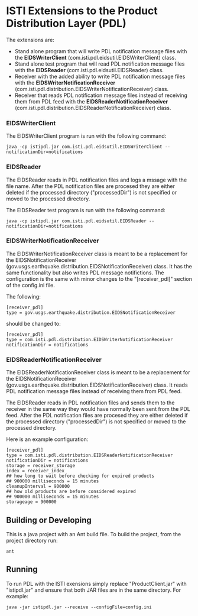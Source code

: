 ISTI Extensions to the Product Distribution Layer (PDL)
================================

The extensions are:
- Stand alone program that will write PDL notification message files with the  **EIDSWriterClient** (com.isti.pdl.eidsutil.EIDSWriterClient) class.
- Stand alone test program that will read PDL notification message files with the  **EIDSReader** (com.isti.pdl.eidsutil.EIDSReader) class.
- Receiver with the added ability to write PDL notification message files with the **EIDSWriterNotificationReceiver** (com.isti.pdl.distribution.EIDSWriterNotificationReceiver) class.
- Receiver that reads PDL notification message files instead of receiving them from PDL feed with the  **EIDSReaderNotificationReceiver** (com.isti.pdl.distribution.EIDSReaderNotificationReceiver) class.

### EIDSWriterClient
The EIDSWriterClient program is run with the following command:
```
java -cp istipdl.jar com.isti.pdl.eidsutil.EIDSWriterClient --notificationDir=notifications
```
### EIDSReader
The EIDSReader reads in PDL notification files and logs a mssage with the file name. After the PDL notification files are procesed they are either deleted if the processed directory ("processedDir") is not specified or moved to the processed directory.

The EIDSReader test program is run with the following command:
```
java -cp istipdl.jar com.isti.pdl.eidsutil.EIDSReader --notificationDir=notifications
```
### EIDSWriterNotificationReceiver
The EIDSWriterNotificationReceiver class is meant to be a replacement for the  EIDSNotificationReceiver (gov.usgs.earthquake.distribution.EIDSNotificationReceiver) class. It has the same functionality but also writes PDL message notifictions.
The configuration is the same with minor changes to the "[receiver_pdl]" section of the config.ini file.

The following:
```
[receiver_pdl]
type = gov.usgs.earthquake.distribution.EIDSNotificationReceiver
```

should be changed to:
```
[receiver_pdl]
type = com.isti.pdl.distribution.EIDSWriterNotificationReceiver
notificationDir = notifications
```

### EIDSReaderNotificationReceiver
The EIDSReaderNotificationReceiver class is meant to be a replacement for the  EIDSNotificationReceiver (gov.usgs.earthquake.distribution.EIDSNotificationReceiver) class. It reads PDL notification message files instead of receiving them from PDL feed.

The EIDSReader reads in PDL notification files and sends them to the receiver in the same way they would have normally been sent from the PDL feed. After the PDL notification files are procesed they are either deleted if the processed directory ("processedDir") is not specified or moved to the processed directory.

Here is an example configuration:
```
[receiver_pdl]
type = com.isti.pdl.distribution.EIDSReaderNotificationReceiver
notificationDir = notifications
storage = receiver_storage
index = receiver_index
## how long to wait before checking for expired products
## 900000 milliseconds = 15 minutes
cleanupInterval = 900000
## how old products are before considered expired
## 900000 milliseconds = 15 minutes
storageage = 900000
```
## Building or Developing

This is a java project with an Ant build file.
To build the project, from the project directory run:
```
ant
```
## Running
To run PDL with the ISTI exensions simply replace "ProductClient.jar" with "istipdl.jar" and ensure that both JAR files are in the same directory. For example:
```
java -jar istipdl.jar --receive --configFile=config.ini
```
